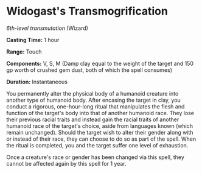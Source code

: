 # Widogast's Transmogrification
*6th-level transmutation* (Wizard)

**Casting Time:** 1 hour

**Range:** Touch

**Components:** V, S, M (Damp clay equal to the weight of the target and 150 gp worth of crushed gem dust, both of which the spell consumes)

**Duration:** Instantaneous

You permanently alter the physical body of a humanoid creature into another type of humanoid body. After encasing the target in clay, you conduct a rigorous, one-hour-long ritual that manipulates the flesh and function of the target's body into that of another humanoid race. They lose their previous racial traits and instead gain the racial traits of another humanoid race of the target's choice, aside from languages known (which remain unchanged). Should the target wish to alter their gender along with or instead of their race, they can choose to do so as part of the spell. When the ritual is completed, you and the target suffer one level of exhaustion.

Once a creature's race or gender has been changed via this spell, they cannot be affected again by this spell for 1 year.